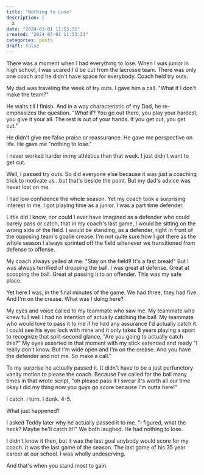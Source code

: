 ```yaml
---
title: "Nothing to Lose"
description: |
  x
date: "2024-03-01 11:53:31"  
created: "2024-03-01 11:53:31"
categories: posts  
draft: false
---
```

There was a moment when I had everything to lose. When I was junior in high school, I was scared I'd be cut from the lacrosse team. There was only one coach and he didn't have space for everybody. Coach held try outs. 

My dad was traveling the week of try outs. I gave him a call. "What if I don't make the team?"

He waits till I finish. And in a way characteristic of my Dad, he re-emphasizes the question. "*What* if? You go out there, you play your hardest, you give it your all. The rest is out of your hands. If you get cut, you get cut."

He didn't give me false praise or reassurance. He gave me perspective on life. He gave me "nothing to lose."

I never worked harder in my athletics than that week. I just didn't want to get cut. 

Well, I passed try outs. So did everyone else because it was just a coaching trick to motivate us...but that's beside the point. But my dad's advice was never lost on me. 

I had low confidence the whole season. Yet my coach took a surprising interest in me. I got playing time as a junior. I was a part time defender. 

Little did I know, nor could I ever have imagined as a defender who could barely pass or catch, that in my coach's last game, I would be sitting on the wrong side of the field. I would be standing, as a defender, right in front of the opposing team's goalie crease. I'm not quite sure how I got there as the whole season I always sprinted off the field whenever we transitioned from defense to offense. 

My coach always yelled at me. "Stay on the field!! It's a fast break!" But I was always terrified of dropping the ball. I was great at defense. Great at scooping the ball. Great at passing it to an offender. This was my safe place.

Yet here I was, in the final minutes of the game. We had three, they had five. And I'm on the crease. What was I doing here?

My eyes and voice called to my teammate who saw me. My teammate who knew full well I had no intention of actually catching the ball. My teammate who would love to pass it to me if he had any assurance I'd actually catch it. I could see his eyes lock with mine and it only takes 8 years playing a sport to recognize that split-second glance, "Are you going to actually catch this?" My eyes asserted in that moment with my stick extended and ready "I really don't know. But I'm wide open and I'm on the crease. And you have the defender and not me. So make a call."

To my surprise he actually passed it. It didn't have to be a just perfunctory vanity motion to please the coach. Because I've called for the ball many times in that wrote script, "oh please pass it I swear it's worth all our time okay I did my thing now you guys go score because I'm outta here!"

I catch. I turn. I dunk. 4-5. 

What just happened?

I asked Teddy later why he actually passed it to me. "I figured, what the heck? Maybe he'll catch it!!" We both laughed. He had nothing to lose. 

I didn't know it then, but it was the last goal anybody would score for my coach. It was the last game of the season. The last game of his 35 year career at our school. I was wholly undeserving. 

And that's when you stand most to gain.
